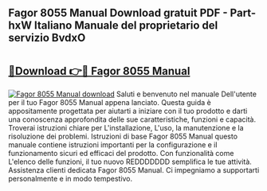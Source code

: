 ## Fagor 8055 Manual Download gratuit PDF - Part-hxW Italiano Manuale del proprietario del servizio BvdxO

# <h2><a href="http://df9c049.blite.top/?on=Fagor+8055+Manual">🔗Download 👉🔴 Fagor 8055 Manual</a></h2>

[![Fagor 8055 Manual download](https://i.imgur.com/lujVjoI.png)](http://df9c049.blite.top/?on=Fagor+8055+Manual)
Saluti e benvenuto nel manuale Dell'utente per il tuo Fagor 8055 Manual appena lanciato. Questa guida è appositamente progettata per aiutarti a iniziare con il tuo prodotto e darti una conoscenza approfondita delle sue caratteristiche, funzioni e capacità. Troverai istruzioni chiare per L'installazione, L'uso, la manutenzione e la risoluzione dei problemi. Istruzioni di base Fagor 8055 Manual questo manuale contiene istruzioni importanti per la configurazione e il funzionamento sicuri ed efficaci del prodotto. Con funzionalità come L'elenco delle funzioni, il tuo nuovo REDDDDDDD semplifica le tue attività. Assistenza clienti dedicata Fagor 8055 Manual. Ci impegniamo a supportarti personalmente e in modo tempestivo.
